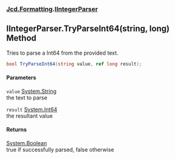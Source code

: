### [Jcd.Formatting](Jcd_Formatting.md 'Jcd.Formatting').[IIntegerParser](Jcd_Formatting_IIntegerParser.md 'Jcd.Formatting.IIntegerParser')
## IIntegerParser.TryParseInt64(string, long) Method
Tries to parse a Int64 from the provided text.  
```csharp
bool TryParseInt64(string value, ref long result);
```
#### Parameters
<a name='Jcd_Formatting_IIntegerParser_TryParseInt64(string_long)_value'></a>
`value` [System.String](https://docs.microsoft.com/en-us/dotnet/api/System.String 'System.String')  
the text to parse
  
<a name='Jcd_Formatting_IIntegerParser_TryParseInt64(string_long)_result'></a>
`result` [System.Int64](https://docs.microsoft.com/en-us/dotnet/api/System.Int64 'System.Int64')  
the resultant value
  
#### Returns
[System.Boolean](https://docs.microsoft.com/en-us/dotnet/api/System.Boolean 'System.Boolean')  
true if successfully parsed, false otherwise
